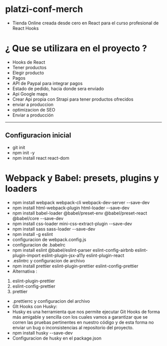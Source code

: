 # platzi-conf-merch
- Tienda Online creada desde cero en React para el curso profesional de React Hooks

# ¿ Que se utilizara en el proyecto ? 
- Hooks de React
- Tener productos
- Elegir producto
- Pagos
- API de Paypal para integrar pagos
- Estado de pedido, hacia donde sera enviado
- Api Google maps
- Crear Api propia con Strapi para tener productos ofrecidos
- enviar a produccion
- optimizacion de SEO
- Enviar a producción

--------------

## Configuracion inicial
- git init
- npm init -y
- npm install react react-dom

# Webpack y Babel: presets, plugins y loaders
- npm install webpack webpack-cli webpack-dev-server --save-dev
- npm install html-webpack-plugin html-loader --save-dev
- npm install babel-loader  @babel/preset-env @babel/preset-react @babel/core --save-dev
- npm install css-loader mini-css-extract-plugin --save-dev
- npm install sass sass-loader --save-dev
- npm install -g eslint
- configuracion de webpack.config.js
- configuracion de .babelrc
- npm install eslint @babel/eslint-parser eslint-config-airbnb eslint-plugin-import eslint-plugin-jsx-a11y eslint-plugin-react
- .eslintrc y configuracion de archivo
- npm install prettier eslint-plugin-prettier eslint-config-prettier
- Alternativa : 
1. eslint-plugin-prettier
2. eslint-config-prettier
3. prettier
- .prettierrc y configuracion del archivo
- GIt Hooks con Husky:
- Husky es una herramienta que nos permite ejecutar Git Hooks de forma más amigable y sencilla con los cuales vamos a garantizar que se corren las pruebas pertinentes en nuestro código y de esta forma no enviar un bug o inconsistencias al repositorio del proyecto.
- npm install husky --save-dev
- Configuracion de husky en el package.json